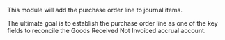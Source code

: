 This module will add the purchase order line to journal items.

The ultimate goal is to establish the purchase order line as one of the
key fields to reconcile the Goods Received Not Invoiced accrual account.
